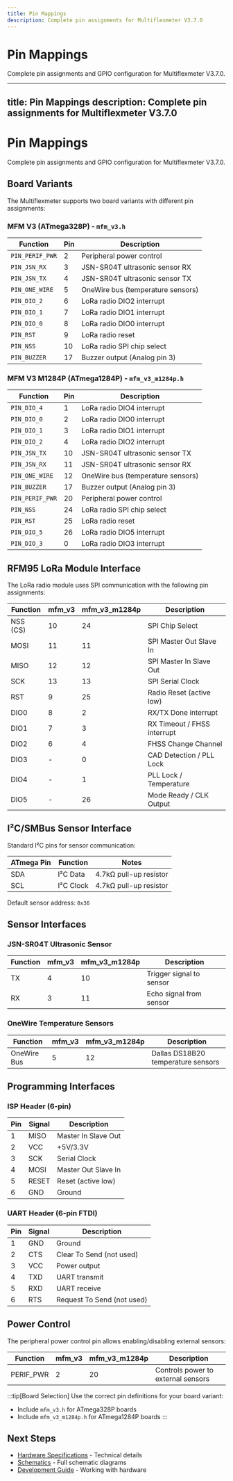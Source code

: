 ```yaml
---
title: Pin Mappings
description: Complete pin assignments for Multiflexmeter V3.7.0
---
```


# Pin Mappings

Complete pin assignments and GPIO configuration for Multiflexmeter V3.7.0.

---
title: Pin Mappings
description: Complete pin assignments for Multiflexmeter V3.7.0
---

# Pin Mappings

Complete pin assignments and GPIO configuration for Multiflexmeter V3.7.0.

## Board Variants

The Multiflexmeter supports two board variants with different pin assignments:

### MFM V3 (ATmega328P) - `mfm_v3.h`

| Function | Pin | Description |
|----------|-----|-------------|
| `PIN_PERIF_PWR` | 2 | Peripheral power control |
| `PIN_JSN_RX` | 3 | JSN-SR04T ultrasonic sensor RX |
| `PIN_JSN_TX` | 4 | JSN-SR04T ultrasonic sensor TX |
| `PIN_ONE_WIRE` | 5 | OneWire bus (temperature sensors) |
| `PIN_DIO_2` | 6 | LoRa radio DIO2 interrupt |
| `PIN_DIO_1` | 7 | LoRa radio DIO1 interrupt |
| `PIN_DIO_0` | 8 | LoRa radio DIO0 interrupt |
| `PIN_RST` | 9 | LoRa radio reset |
| `PIN_NSS` | 10 | LoRa radio SPI chip select |
| `PIN_BUZZER` | 17 | Buzzer output (Analog pin 3) |

### MFM V3 M1284P (ATmega1284P) - `mfm_v3_m1284p.h`

| Function | Pin | Description |
|----------|-----|-------------|
| `PIN_DIO_4` | 1 | LoRa radio DIO4 interrupt |
| `PIN_DIO_0` | 2 | LoRa radio DIO0 interrupt |
| `PIN_DIO_1` | 3 | LoRa radio DIO1 interrupt |
| `PIN_DIO_2` | 4 | LoRa radio DIO2 interrupt |
| `PIN_JSN_TX` | 10 | JSN-SR04T ultrasonic sensor TX |
| `PIN_JSN_RX` | 11 | JSN-SR04T ultrasonic sensor RX |
| `PIN_ONE_WIRE` | 12 | OneWire bus (temperature sensors) |
| `PIN_BUZZER` | 17 | Buzzer output (Analog pin 3) |
| `PIN_PERIF_PWR` | 20 | Peripheral power control |
| `PIN_NSS` | 24 | LoRa radio SPI chip select |
| `PIN_RST` | 25 | LoRa radio reset |
| `PIN_DIO_5` | 26 | LoRa radio DIO5 interrupt |
| `PIN_DIO_3` | 0 | LoRa radio DIO3 interrupt |

## RFM95 LoRa Module Interface

The LoRa radio module uses SPI communication with the following pin assignments:

| Function | mfm_v3 | mfm_v3_m1284p | Description |
|----------|--------|---------------|-------------|
| NSS (CS) | 10 | 24 | SPI Chip Select |
| MOSI | 11 | 11 | SPI Master Out Slave In |
| MISO | 12 | 12 | SPI Master In Slave Out |
| SCK | 13 | 13 | SPI Serial Clock |
| RST | 9 | 25 | Radio Reset (active low) |
| DIO0 | 8 | 2 | RX/TX Done interrupt |
| DIO1 | 7 | 3 | RX Timeout / FHSS interrupt |
| DIO2 | 6 | 4 | FHSS Change Channel |
| DIO3 | - | 0 | CAD Detection / PLL Lock |
| DIO4 | - | 1 | PLL Lock / Temperature |
| DIO5 | - | 26 | Mode Ready / CLK Output |

## I²C/SMBus Sensor Interface

Standard I²C pins for sensor communication:

| ATmega Pin | Function | Notes |
|-----------|----------|-------|
| SDA | I²C Data | 4.7kΩ pull-up resistor |
| SCL | I²C Clock | 4.7kΩ pull-up resistor |

Default sensor address: `0x36`

## Sensor Interfaces

### JSN-SR04T Ultrasonic Sensor

| Function | mfm_v3 | mfm_v3_m1284p | Description |
|----------|--------|---------------|-------------|
| TX | 4 | 10 | Trigger signal to sensor |
| RX | 3 | 11 | Echo signal from sensor |

### OneWire Temperature Sensors

| Function | mfm_v3 | mfm_v3_m1284p | Description |
|----------|--------|---------------|-------------|
| OneWire Bus | 5 | 12 | Dallas DS18B20 temperature sensors |

## Programming Interfaces

### ISP Header (6-pin)

| Pin | Signal | Description |
|-----|--------|-------------|
| 1 | MISO | Master In Slave Out |
| 2 | VCC | +5V/3.3V |
| 3 | SCK | Serial Clock |
| 4 | MOSI | Master Out Slave In |
| 5 | RESET | Reset (active low) |
| 6 | GND | Ground |

### UART Header (6-pin FTDI)

| Pin | Signal | Description |
|-----|--------|-------------|
| 1 | GND | Ground |
| 2 | CTS | Clear To Send (not used) |
| 3 | VCC | Power output |
| 4 | TXD | UART transmit |
| 5 | RXD | UART receive |
| 6 | RTS | Request To Send (not used) |

## Power Control

The peripheral power control pin allows enabling/disabling external sensors:

| Function | mfm_v3 | mfm_v3_m1284p | Description |
|----------|--------|---------------|-------------|
| PERIF_PWR | 2 | 20 | Controls power to external sensors |

:::tip[Board Selection]
Use the correct pin definitions for your board variant:
- Include `mfm_v3.h` for ATmega328P boards
- Include `mfm_v3_m1284p.h` for ATmega1284P boards
:::

## Next Steps

- [Hardware Specifications](/hardware/specifications/) - Technical details
- [Schematics](/hardware/schematics/) - Full schematic diagrams
- [Development Guide](/development/development-guide/) - Working with hardware
